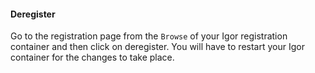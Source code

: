 <!-- post: -->


#### Deregister

Go to the registration page from the `Browse` of your Igor registration container and then click on deregister. You will have to restart your Igor container for the changes to take place.

